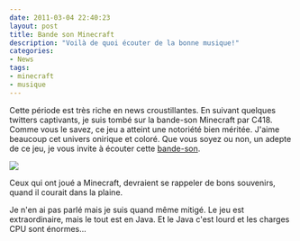 ```yaml
---
date: 2011-03-04 22:40:23
layout: post
title: Bande son Minecraft
description: "Voilà de quoi écouter de la bonne musique!"
categories:
- News
tags:
- minecraft
- musique
---
```


Cette période est très riche en news croustillantes. En suivant quelques twitters captivants, je suis tombé sur la bande-son Minecraft par C418. Comme vous le savez, ce jeu a atteint une notoriété bien méritée. J'aime beaucoup cet univers onirique et coloré. Que vous soyez ou non, un adepte de ce jeu, je vous invite à écouter cette [bande-son](http://c418.bandcamp.com/album/minecraft-volume-alpha).

<img class="imgcenter" src="http://linuxien.legtux.org/uploads/images/2011/03/creeper.jpg">

Ceux qui ont joué a Minecraft, devraient se rappeler de bons souvenirs, quand il courait dans la plaine.

Je n'en ai pas parlé mais je suis quand même mitigé. Le jeu est extraordinaire, mais le tout est en Java. Et le Java c'est lourd et les charges CPU sont énormes...
